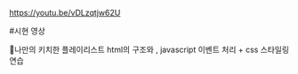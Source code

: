 https://youtu.be/vDLzqtjw62U

#시현 영상

💖나만의 키치한 플레이리스트 
html의 구조와 , javascript 이벤트 처리 + css 스타일링 연습 

